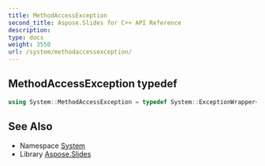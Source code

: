 ```yaml
---
title: MethodAccessException
second_title: Aspose.Slides for C++ API Reference
description: 
type: docs
weight: 3550
url: /system/methodaccessexception/
---
```

## MethodAccessException typedef




```cpp
using System::MethodAccessException = typedef System::ExceptionWrapper<Details_MethodAccessException >
```

## See Also

* Namespace [System](../)
* Library [Aspose.Slides](../../)